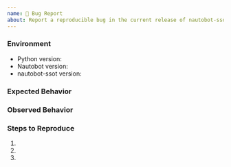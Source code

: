 ```yaml
---
name: 🐛 Bug Report
about: Report a reproducible bug in the current release of nautobot-ssot
---
```


### Environment
* Python version:  <!-- Example: 3.7.7 -->
* Nautobot version:  <!-- Example: 1.0.3 -->
* nautobot-ssot version:  <!-- Example: 0.1.0 -->

<!-- What did you expect to happen? -->
### Expected Behavior


<!-- What happened instead? -->
### Observed Behavior

<!--
    Describe in detail the exact steps that someone else can take to reproduce
    this bug using the current release.
-->
### Steps to Reproduce
1.
2.
3.
